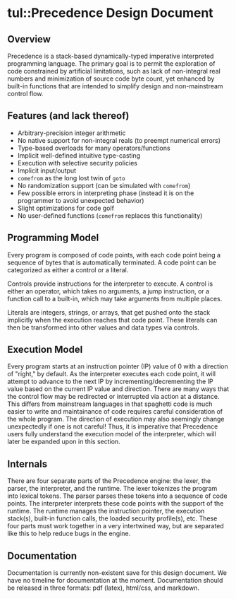 # tul::Precedence Design Document

## Overview
Precedence is a stack-based dynamically-typed imperative interpreted programming language. The primary goal is to permit the exploration of code constrained by artificial limitations, such as lack of non-integral real numbers and minimization of source code byte count, yet enhanced by built-in functions that are intended to simplify design and non-mainstream control flow.

## Features (and lack thereof)
 - Arbitrary-precision integer arithmetic
 - No native support for non-integral reals (to preempt numerical errors)
 - Type-based overloads for many operators/functions
 - Implicit well-defined intuitive type-casting
 - Execution with selective security policies
 - Implicit input/output
 - `comefrom` as the long lost twin of `goto`
 - No randomization support (can be simulated with `comefrom`)
 - Few possible errors in interpreting phase (instead it is on the programmer to avoid unexpected behavior)
 - Slight optimizations for code golf
 - No user-defined functions (`comefrom` replaces this functionality)

## Programming Model
Every program is composed of code points, with each code point being a sequence of bytes that is automatically terminated. A code point can be categorized as either a control or a literal.

Controls provide instructions for the interpreter to execute. A control is either an operator, which takes no arguments, a jump instruction, or a function call to a built-in, which may take arguments from multiple places.

Literals are integers, strings, or arrays, that get pushed onto the stack implicitly when the execution reaches that code point. These literals can then be transformed into other values and data types via controls.

## Execution Model
Every program starts at an instruction pointer (IP) value of 0 with a direction of "right," by default. As the interpreter executes each code point, it will attempt to advance to the next IP by incrementing/decrementing the IP value based on the current IP value and direction. There are many ways that the control flow may be redirected or interrupted via action at a distance. This differs from mainstream languages in that spaghetti code is much easier to write and maintainance of code requires careful consideration of the whole program. The direction of execution may also seemingly change unexpectedly if one is not careful! Thus, it is imperative that Precedence users fully understand the execution model of the interpreter, which will later be expanded upon in this section.

## Internals
There are four separate parts of the Precedence engine: the lexer, the parser, the interpreter, and the runtime. The lexer tokenizes the program into lexical tokens. The parser parses these tokens into a sequence of code points. The interpreter interprets these code points with the support of the runtime. The runtime manages the instruction pointer, the execution stack(s), built-in function calls, the loaded security profile(s), etc. These four parts must work together in a very intertwined way, but are separated like this to help reduce bugs in the engine.

## Documentation
Documentation is currently non-existent save for this design document. We have no timeline for documentation at the moment. Documentation should be released in three formats: pdf (latex), html/css, and markdown.
